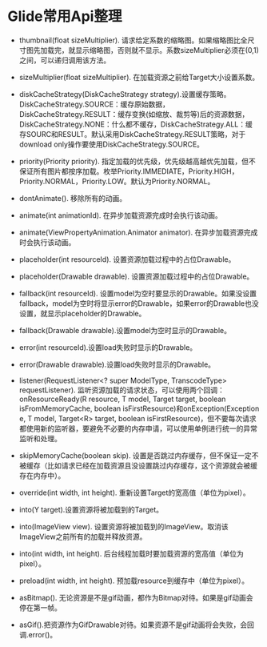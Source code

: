 # Glide常用Api整理 #

- thumbnail(float sizeMultiplier). 请求给定系数的缩略图。如果缩略图比全尺寸图先加载完，就显示缩略图，否则就不显示。系数sizeMultiplier必须在(0,1)之间，可以递归调用该方法。


- sizeMultiplier(float sizeMultiplier). 在加载资源之前给Target大小设置系数。


- diskCacheStrategy(DiskCacheStrategy strategy).设置缓存策略。DiskCacheStrategy.SOURCE：缓存原始数据，DiskCacheStrategy.RESULT：缓存变换(如缩放、裁剪等)后的资源数据，DiskCacheStrategy.NONE：什么都不缓存，DiskCacheStrategy.ALL：缓存SOURC和RESULT。默认采用DiskCacheStrategy.RESULT策略，对于download only操作要使用DiskCacheStrategy.SOURCE。


- priority(Priority priority). 指定加载的优先级，优先级越高越优先加载，但不保证所有图片都按序加载。枚举Priority.IMMEDIATE，Priority.HIGH，Priority.NORMAL，Priority.LOW。默认为Priority.NORMAL。


- dontAnimate(). 移除所有的动画。


- animate(int animationId). 在异步加载资源完成时会执行该动画。


- animate(ViewPropertyAnimation.Animator animator). 在异步加载资源完成时会执行该动画。


- placeholder(int resourceId). 设置资源加载过程中的占位Drawable。


- placeholder(Drawable drawable). 设置资源加载过程中的占位Drawable。


- fallback(int resourceId). 设置model为空时要显示的Drawable。如果没设置fallback，model为空时将显示error的Drawable，如果error的Drawable也没设置，就显示placeholder的Drawable。


- fallback(Drawable drawable).设置model为空时显示的Drawable。


- error(int resourceId).设置load失败时显示的Drawable。


- error(Drawable drawable).设置load失败时显示的Drawable。


- listener(RequestListener<? super ModelType, TranscodeType> requestListener). 监听资源加载的请求状态，可以使用两个回调：onResourceReady(R resource, T model, Target<R> target, boolean isFromMemoryCache, boolean isFirstResource)和onException(Exception e, T model, Target&lt;R&gt; target, boolean isFirstResource)，但不要每次请求都使用新的监听器，要避免不必要的内存申请，可以使用单例进行统一的异常监听和处理。


- skipMemoryCache(boolean skip). 设置是否跳过内存缓存，但不保证一定不被缓存（比如请求已经在加载资源且没设置跳过内存缓存，这个资源就会被缓存在内存中）。


- override(int width, int height). 重新设置Target的宽高值（单位为pixel）。


- into(Y target).设置资源将被加载到的Target。


- into(ImageView view). 设置资源将被加载到的ImageView。取消该ImageView之前所有的加载并释放资源。


- into(int width, int height). 后台线程加载时要加载资源的宽高值（单位为pixel）。


- preload(int width, int height). 预加载resource到缓存中（单位为pixel）。


- asBitmap(). 无论资源是不是gif动画，都作为Bitmap对待。如果是gif动画会停在第一帧。


- asGif().把资源作为GifDrawable对待。如果资源不是gif动画将会失败，会回调.error()。